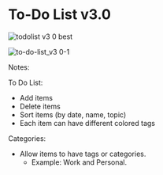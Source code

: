 # To-Do List v3.0


![todolist v3 0 best](https://user-images.githubusercontent.com/41505038/51429207-ac9f2c80-1bc9-11e9-8560-d555f154ad0d.gif)

![to-do-list_v3 0-1](https://user-images.githubusercontent.com/41505038/47567492-8ed06d00-d8e3-11e8-885e-d13f555246d7.png)




Notes: 

To Do List:
- Add items
- Delete items
- Sort items (by date, name, topic)
- Each item can have different colored tags

Categories:
- Allow items to have tags or categories. 
    - Example: Work and Personal.
    


        

